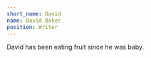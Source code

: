 ```yaml
---
short_name: David
name: David Baker
position: Writer
---
```

David has been eating fruit since he was baby.